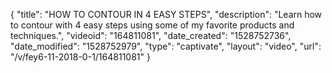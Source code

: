 {
    "title": "HOW TO CONTOUR IN 4 EASY STEPS",
    "description": "Learn how to contour with 4 easy steps using some of my favorite products and techniques.",
    "videoid": "164811081",
    "date_created": "1528752736",
    "date_modified": "1528752979",
    "type": "captivate",
    "layout": "video",
    "url": "\/v\/fey6-11-2018-0-1\/164811081"
}